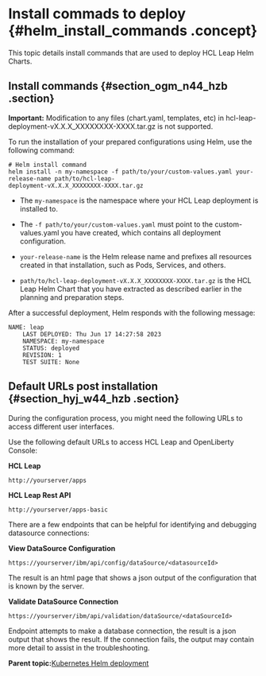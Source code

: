 # Install commads to deploy {#helm_install_commands .concept}

This topic details install commands that are used to deploy HCL Leap Helm Charts.

## Install commands {#section_ogm_n44_hzb .section}

**Important:** Modification to any files \(chart.yaml, templates, etc\) in hcl-leap-deployment-vX.X.X\_XXXXXXXX-XXXX.tar.gz is not supported.

To run the installation of your prepared configurations using Helm, use the following command:

``` {#codeblock_x15_444_hzb}
# Helm install command 
helm install -n my-namespace -f path/to/your/custom-values.yaml your-release-name path/to/hcl-leap-
deployment-vX.X.X_XXXXXXXX-XXXX.tar.gz 
```

-   The `my-namespace` is the namespace where your HCL Leap deployment is installed to.

-   The `-f path/to/your/custom-values.yaml` must point to the custom-values.yaml you have created, which contains all deployment configuration.

-   `your-release-name` is the Helm release name and prefixes all resources created in that installation, such as Pods, Services, and others.

-   `path/to/hcl-leap-deployment-vX.X.X_XXXXXXXX-XXXX.tar.gz` is the HCL Leap Helm Chart that you have extracted as described earlier in the planning and preparation steps.


After a successful deployment, Helm responds with the following message:

``` {#codeblock_b3m_v44_hzb}
NAME: leap 
    LAST DEPLOYED: Thu Jun 17 14:27:58 2023 
    NAMESPACE: my-namespace 
    STATUS: deployed 
    REVISION: 1 
    TEST SUITE: None 
```

## Default URLs post installation {#section_hyj_w44_hzb .section}

During the configuration process, you might need the following URLs to access different user interfaces.

Use the following default URLs to access HCL Leap and OpenLiberty Console:

**HCL Leap**

``` {#codeblock_jb4_y44_hzb}
http://yourserver/apps
```

**HCL Leap Rest API**

``` {#codeblock_mkv_y44_hzb}
http://yourserver/apps-basic
```

There are a few endpoints that can be helpful for identifying and debugging datasource connections:

**View DataSource Configuration**

``` {#codeblock_pqc_z44_hzb}
https://yourserver/ibm/api/config/dataSource/<datasourceId>
```

The result is an html page that shows a json output of the configuration that is known by the server.

**Validate DataSource Connection**

``` {#codeblock_ftt_z44_hzb}
https://yourserver/ibm/api/validation/dataSource/<dataSourceId>
```

Endpoint attempts to make a database connection, the result is a json output that shows the result. If the connection fails, the output may contain more detail to assist in the troubleshooting.

**Parent topic:**[Kubernetes Helm deployment](kubernetes_helm_deployment.md)

